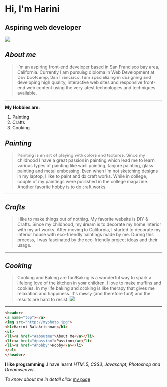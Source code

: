 # Hi, I'm Harini
## Aspiring web developer
![](http://i.imgur.com/9p2DQ4ls.jpg?raw=true)

*About me*
---
>I’m an aspiring front-end developer based in San Francisco bay area, California. Currently I am pursuing diploma in Web Development at Dev Bootcamp, San Francisco. I am specializing in designing and developing high quality, interactive web sites and responsive front-end web content using the very latest technologies and techniques available.
---

**My Hobbies are:**

1. Painting
2. Crafts
3. Cooking

*Painting*
---
>Painting is an art of playing with colors and textures. Since my childhood I have a great passion in painting which lead me to learn various types of painting like warli painting, tanjore painting, glass painting and metal embossing. Even when I’m not sketching designs in my laptop, I like to paint and do craft works. While in college, couple of my paintings were published in the college magazine. Another favorite hobby is to do craft works.
---

*Crafts*
---
>I like to make things out of nothing. My favorite website is DIY & Crafts. Since my childhood, my dream is to decorate my home interior with my art works. After moving to California, I started to decorate my interior house with eco-friendly paintings made by me. During this process, I was fascinated by the eco-friendly project ideas and their usage.
---


*Cooking*
---
>Cooking and Baking are fun!Baking is a wonderful way to spark a lifelong love of the kitchen in your children. I love to make muffins and cookies. In my life baking and cooking is like therapy that gives me relaxation and happiness. It's messy (and therefore fun!) and the results are hard to resist.
![](http://i.imgur.com/rsoVtg4t.jpg?raw=true)
---


```HTML 
<header>
<a name="top"></a>
<img src="http://myphoto.jpg">
<h1>Harini Balakrishnan</h1>
<ul>
<li><a href="#aboutme">About Me</a></li>
<li><a href="#passion">Passion</a></li>
<li><a href="#hobby">Hobby</a></li>
</ul>
</header>
```

**I like programming** .I have learnt *HTML5, CSS3, Javascript, Photoshop and Dreamweaver.*

*To know about me in detail click* [my page](https://harinibalakrishnan.wordpress.com/)
